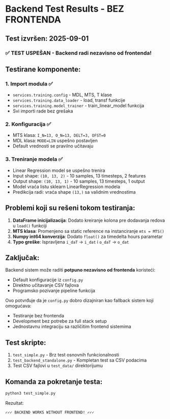 # Backend Test Results - BEZ FRONTENDA

## Test izvršen: 2025-09-01

### ✅ TEST USPEŠAN - Backend radi nezavisno od frontenda!

## Testirane komponente:

### 1. Import modula ✅
- `services.training.config` - MDL, MTS, T klase
- `services.training.data_loader` - load, transf funkcije  
- `services.training.model_trainer` - train_linear_model funkcija
- Svi importi rade bez grešaka

### 2. Konfiguracija ✅
- MTS klasa: `I_N=13, O_N=13, DELT=3, OFST=0`
- MDL klasa: `MODE=LIN` uspešno postavljen
- Default vrednosti se pravilno učitavaju

### 3. Treniranje modela ✅
- Linear Regression model se uspešno trenira
- Input shape: `(10, 13, 2)` - 10 samples, 13 timesteps, 2 features
- Output shape: `(10, 13, 1)` - 10 samples, 13 timesteps, 1 output
- Model vraća listu sklearn LinearRegression modela
- Predikcija radi: vraća shape `(13,)` sa validnim vrednostima

## Problemi koji su rešeni tokom testiranja:

1. **DataFrame inicijalizacija**: Dodato kreiranje kolona pre dodavanja redova u `load()` funkciji
2. **MTS klasa**: Promenjeno sa static reference na instanciranje `mts = MTS()`
3. **Numpy int64 konverzija**: Dodato `float()` za timedelta hours parametar
4. **Typo greške**: Ispravljena `i_daT` → `i_dat` i `o_daT` → `o_dat`

## Zaključak:

Backend sistem može raditi **potpuno nezavisno od frontenda** koristeći:
- Default konfiguracije iz `config.py`
- Direktno učitavanje CSV fajlova
- Programsko pozivanje pipeline funkcija

Ovo potvrđuje da je `config.py` dobro dizajniran kao fallback sistem koji omogućava:
- Testiranje bez frontenda
- Development bez potrebe za full stack setup
- Jednostavnu integraciju sa različitim frontend sistemima

## Test skripte:

1. `test_simple.py` - Brz test osnovnih funkcionalnosti
2. `test_backend_standalone.py` - Kompletan test sa CSV podacima
3. Test CSV fajlovi u `test_data/` direktorijumu

## Komanda za pokretanje testa:

```bash
python3 test_simple.py
```

Rezultat:
```
✓✓✓ BACKEND WORKS WITHOUT FRONTEND! ✓✓✓
```
